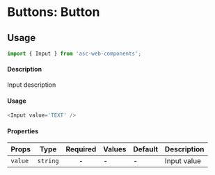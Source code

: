 # Buttons: Button

## Usage

```js
import { Input } from 'asc-web-components';
```

#### Description

Input description

#### Usage

```js
<Input value='TEXT' />
```

#### Properties

| Props              | Type     | Required | Values                      | Default   | Description                                                                                                                                      |
| ------------------ | -------- | :------: | --------------------------- | --------- | ------------------------------------------------------------------------------------------------------------------------------------------------ |
| `value`          | `string`   |    -     | -                           | -         | Input value                                  |

